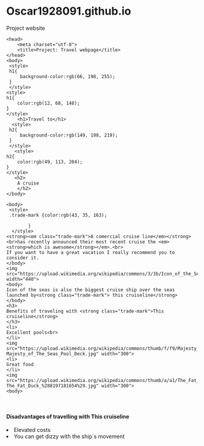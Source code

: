 # Oscar1928091.github.io
Project website
<!DOCTYPE html>
<html>    
   
    <head>
        <meta charset="utf-8">
        <title>Project: Travel webpage</title>
    </head>
    <body>
     <style>
     h1{
         background-color:rgb(66, 198, 255);
     }
     </style>
    <style>
    h1{
        color:rgb(12, 68, 148);
    }
    </style>
        <h1>Travel to</h1>
      <style>
     h2{
         background-color:rgb(149, 198, 219);
     }
     </style>
       <style>
    h2{
        color:rgb(49, 113, 204);
    }
    </style>
       <h2> 
        A cruise
        </h2> 
    </body>

    <body>
     <style>
     .trade-mark {color:rgb(43, 35, 163);
            
            }
      </style>
    <strong><em class="trade-mark">A comercial cruise line</em></strong> <br>has recently announced their most recent cruise the <em><strong>which is awesome</strong></em>.<br>
    If you want to have a great vacation I really recommend you to consider it.
    </body>
    <img src="https://upload.wikimedia.org/wikipedia/commons/3/3b/Icon_of_the_Seas.jpg" width="440">
    <body>
    Icon of the seas is also the biggest cruise ship over the seas launched by<strong class="trade-mark"> this cruiseline</strong>
    </body>
    <h3>
    Benefits of traveling with <strong class="trade-mark">This cruiseline</strong>
    </h3>
    <li>
    Excellent pools<br>
    </li>
    <img src="https://upload.wikimedia.org/wikipedia/commons/thumb/f/f9/Majesty_of_The_Seas_Pool_Deck.jpg/1200px-Majesty_of_The_Seas_Pool_Deck.jpg" width="300">
    <li>
    Great food
    </li>
    <img src="https://upload.wikimedia.org/wikipedia/commons/thumb/a/a1/The_Fat_Duck_%288197181654%29.jpg/640px-The_Fat_Duck_%288197181654%29.jpg" width="300">
    <body>
   <br>
   <h4>
   Disadvantages of travelling with <strong class="trade-mark">This cruiseline</strong>
   </h4>
    <li>
    Elevated costs
    </li>
    <li>
    You can get dizzy with the ship`s movement
    </li>
    </body>
    </html>

